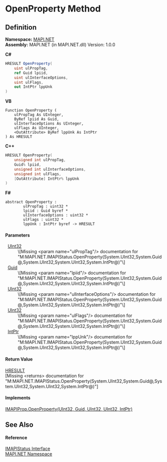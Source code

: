 # OpenProperty Method




## Definition
**Namespace:** <a href="5bef4637-66f8-16d4-e5f4-4d0da57a1538.md">MAPI.NET</a>  
**Assembly:** MAPI.NET (in MAPI.NET.dll) Version: 1.0.0

**C#**
``` C#
HRESULT OpenProperty(
	uint ulPropTag,
	ref Guid lpiid,
	uint ulInterfaceOptions,
	uint ulFlags,
	out IntPtr lppUnk
)
```
**VB**
``` VB
Function OpenProperty ( 
	ulPropTag As UInteger,
	ByRef lpiid As Guid,
	ulInterfaceOptions As UInteger,
	ulFlags As UInteger,
	<OutAttribute> ByRef lppUnk As IntPtr
) As HRESULT
```
**C++**
``` C++
HRESULT OpenProperty(
	unsigned int ulPropTag, 
	Guid% lpiid, 
	unsigned int ulInterfaceOptions, 
	unsigned int ulFlags, 
	[OutAttribute] IntPtr% lppUnk
)
```
**F#**
``` F#
abstract OpenProperty : 
        ulPropTag : uint32 * 
        lpiid : Guid byref * 
        ulInterfaceOptions : uint32 * 
        ulFlags : uint32 * 
        lppUnk : IntPtr byref -> HRESULT 
```



#### Parameters
<dl><dt>  <a href="https://learn.microsoft.com/dotnet/api/system.uint32" target="_blank" rel="noopener noreferrer">UInt32</a></dt><dd>\[Missing &lt;param name="ulPropTag"/&gt; documentation for "M:MAPI.NET.IMAPIStatus.OpenProperty(System.UInt32,System.Guid@,System.UInt32,System.UInt32,System.IntPtr@)"\]</dd><dt>  <a href="https://learn.microsoft.com/dotnet/api/system.guid" target="_blank" rel="noopener noreferrer">Guid</a></dt><dd>\[Missing &lt;param name="lpiid"/&gt; documentation for "M:MAPI.NET.IMAPIStatus.OpenProperty(System.UInt32,System.Guid@,System.UInt32,System.UInt32,System.IntPtr@)"\]</dd><dt>  <a href="https://learn.microsoft.com/dotnet/api/system.uint32" target="_blank" rel="noopener noreferrer">UInt32</a></dt><dd>\[Missing &lt;param name="ulInterfaceOptions"/&gt; documentation for "M:MAPI.NET.IMAPIStatus.OpenProperty(System.UInt32,System.Guid@,System.UInt32,System.UInt32,System.IntPtr@)"\]</dd><dt>  <a href="https://learn.microsoft.com/dotnet/api/system.uint32" target="_blank" rel="noopener noreferrer">UInt32</a></dt><dd>\[Missing &lt;param name="ulFlags"/&gt; documentation for "M:MAPI.NET.IMAPIStatus.OpenProperty(System.UInt32,System.Guid@,System.UInt32,System.UInt32,System.IntPtr@)"\]</dd><dt>  <a href="https://learn.microsoft.com/dotnet/api/system.intptr" target="_blank" rel="noopener noreferrer">IntPtr</a></dt><dd>\[Missing &lt;param name="lppUnk"/&gt; documentation for "M:MAPI.NET.IMAPIStatus.OpenProperty(System.UInt32,System.Guid@,System.UInt32,System.UInt32,System.IntPtr@)"\]</dd></dl>

#### Return Value
<a href="50596607-a328-ef10-6ea9-0448fbb7d197.md">HRESULT</a>  
\[Missing &lt;returns&gt; documentation for "M:MAPI.NET.IMAPIStatus.OpenProperty(System.UInt32,System.Guid@,System.UInt32,System.UInt32,System.IntPtr@)"\]

#### Implements
<a href="a82109dc-9148-ad78-11ae-7aa020efd430.md">IMAPIProp.OpenProperty(UInt32, Guid, UInt32, UInt32, IntPtr)</a>  


## See Also


#### Reference
<a href="e0749ad9-46d7-9716-4d9d-030334fc0ed3.md">IMAPIStatus Interface</a>  
<a href="5bef4637-66f8-16d4-e5f4-4d0da57a1538.md">MAPI.NET Namespace</a>  
